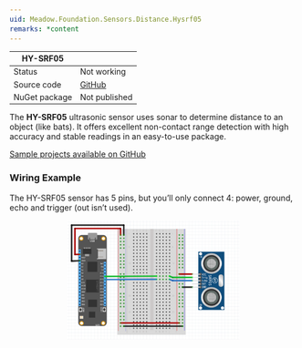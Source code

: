 ```yaml
---
uid: Meadow.Foundation.Sensors.Distance.Hysrf05
remarks: *content
---
```


| HY-SRF05      |             |
|---------------|-------------|
| Status        | Not working |
| Source code   | [GitHub](https://github.com/WildernessLabs/Meadow.Foundation/tree/master/Source/Meadow.Foundation.Peripherals/Sensors.Distance.Hysrf05) |
| NuGet package | Not published |

The **HY-SRF05** ultrasonic sensor uses sonar to determine distance to an object (like bats). It offers excellent non-contact range detection with high accuracy and stable readings in an easy-to-use package.

[Sample projects available on GitHub](https://github.com/WildernessLabs/Meadow.Foundation/tree/master/Source/Meadow.Foundation.Peripherals/Sensors.Distance.Hysrf05/Samples/) 

### Wiring Example

The HY-SRF05 sensor has 5 pins, but you’ll only connect 4: power, ground, echo and trigger (out isn’t used).

<img src="../../API_Assets/Meadow.Foundation.Sensors.Distance.HYSRF05/HYSRF05.svg" 
    style="width: 60%; display: block; margin-left: auto; margin-right: auto;" />
